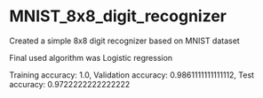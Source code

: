 # MNIST_8x8_digit_recognizer
Created a simple 8x8 digit recognizer based on MNIST dataset 

Final used algorithm was Logistic regression

Training accuracy: 1.0, Validation accuracy: 0.9861111111111112,  Test accuracy: 0.9722222222222222

